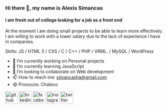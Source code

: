 ### Hi there 👋, my name is Alexis Simancas
#### I am fresh out of college looking for a job as a front end

At the moment I am doing small projects to be able to learn more effectively. I am willing to work with a lower salary due to the lack of experience I have in companies.

Skills: JS / HTML 5 / CSS / C / C++ / PHP / VRML. / MySQL / WordPress

- 🔭 I’m currently working on Personal projects 
- 🌱 I’m currently learning JavaScript 
- 👯 I’m looking to collaborate on Web development 
- 📫 How to reach me: simancasha@gmail.com 
- 😄 Pronouns: Chaleco 


[<img src='https://cdn.jsdelivr.net/npm/simple-icons@3.0.1/icons/github.svg' alt='github' height='40'>](https://github.com/Chalexor)  [<img src='https://cdn.jsdelivr.net/npm/simple-icons@3.0.1/icons/linkedin.svg' alt='linkedin' height='40'>](https://www.linkedin.com/in/chalexor/)  [<img src='https://cdn.jsdelivr.net/npm/simple-icons@3.0.1/icons/facebook.svg' alt='facebook' height='40'>](https://www.facebook.com/SimancasAlexis/)  [<img src='https://cdn.jsdelivr.net/npm/simple-icons@3.0.1/icons/instagram.svg' alt='instagram' height='40'>](https://www.instagram.com/chalexor/)  [<img src='https://cdn.jsdelivr.net/npm/simple-icons@3.0.1/icons/twitter.svg' alt='twitter' height='40'>](https://twitter.com/Chalexor)  

